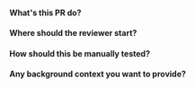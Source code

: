 #### What's this PR do?

#### Where should the reviewer start?

#### How should this be manually tested?

#### Any background context you want to provide?